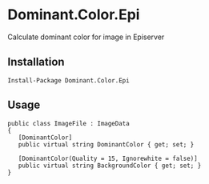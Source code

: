 # Dominant.Color.Epi
Calculate dominant color for image in Episerver
## Installation
```
Install-Package Dominant.Color.Epi
```
## Usage
```
public class ImageFile : ImageData
{
   [DominantColor]
   public virtual string DominantColor { get; set; }
   
   [DominantColor(Quality = 15, Ignorewhite = false)]
   public virtual string BackgroundColor { get; set; }
}
```
